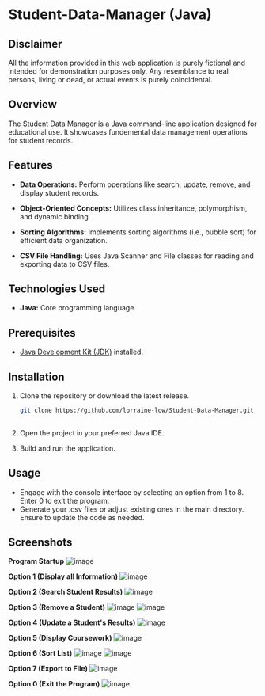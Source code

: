 # Student-Data-Manager (Java)

## Disclaimer
All the information provided in this web application is purely fictional and intended for demonstration purposes only. Any resemblance to real persons, living or dead, or actual events is purely coincidental.

## Overview
The Student Data Manager is a Java command-line application designed for educational use. It showcases fundemental data management operations for student records.

## Features
- **Data Operations:** Perform operations like search, update, remove, and display student records.
  
- **Object-Oriented Concepts:** Utilizes class inheritance, polymorphism, and dynamic binding.
  
- **Sorting Algorithms:** Implements sorting algorithms (i.e., bubble sort) for efficient data organization.
  
- **CSV File Handling:** Uses Java Scanner and File classes for reading and exporting data to CSV files.

## Technologies Used
- **Java:** Core programming language.

## Prerequisites
- [Java Development Kit (JDK)](https://www.oracle.com/java/technologies/downloads/) installed.

## Installation
1. Clone the repository or download the latest release.
   ```bash
   git clone https://github.com/lorraine-low/Student-Data-Manager.git
 
2. Open the project in your preferred Java IDE.
   
3. Build and run the application.

## Usage
- Engage with the console interface by selecting an option from 1 to 8. Enter 0 to exit the program.
- Generate your .csv files or adjust existing ones in the main directory. Ensure to update the code as needed.
  
## Screenshots
**Program Startup**
![image](https://github.com/lorraine-low/Student-Data-Manager/assets/125891002/e43522c1-50d6-45e6-bf4c-ed1a905435fc)

**Option 1 (Display all Information)**
![image](https://github.com/lorraine-low/Student-Data-Manager/assets/125891002/148e8499-6feb-4fdc-8f11-3ec83770f798)

**Option 2 (Search Student Results)**
![image](https://github.com/lorraine-low/Student-Data-Manager/assets/125891002/d11bf84c-2a91-43d4-afe9-b66799f93cb9)

**Option 3 (Remove a Student)**
![image](https://github.com/lorraine-low/Student-Data-Manager/assets/125891002/add9093f-cae7-4300-bb94-4fe9db839478)
![image](https://github.com/lorraine-low/Student-Data-Manager/assets/125891002/ea066e9a-2759-42ff-a9c5-246bcc14a245)

**Option 4 (Update a Student's Results)**
![image](https://github.com/lorraine-low/Student-Data-Manager/assets/125891002/c30edb11-c411-43b5-8bc9-0ea267812671)

**Option 5 (Display Coursework)**
![image](https://github.com/lorraine-low/Student-Data-Manager/assets/125891002/5e999b4a-2965-4624-ba73-0afee9bf06bf)

**Option 6 (Sort List)**
![image](https://github.com/lorraine-low/Student-Data-Manager/assets/125891002/0e807a41-80cc-443f-a7ca-cbffc59ce7bf)
![image](https://github.com/lorraine-low/Student-Data-Manager/assets/125891002/6096e8e8-cadf-4029-aa16-5256d088e153)

**Option 7 (Export to File)**
![image](https://github.com/lorraine-low/Student-Data-Manager/assets/125891002/5d968b3d-7ca2-421c-8816-e7e2de36bf3d)

**Option 0 (Exit the Program)**
![image](https://github.com/lorraine-low/Student-Data-Manager/assets/125891002/20e56c68-7332-4aa7-8c60-a132d6e600c2)

